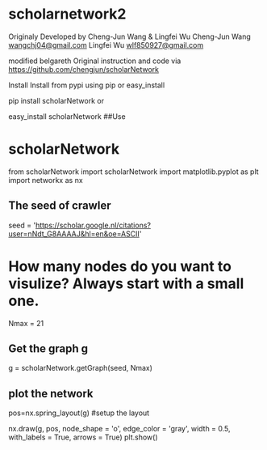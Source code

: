 # scholarnetwork2

Originaly Developed by Cheng-Jun Wang & Lingfei Wu
Cheng-Jun Wang wangchj04@gmail.com Lingfei Wu wlf850927@gmail.com

modified belgareth
Original instruction and code via https://github.com/chengjun/scholarNetwork

Install
Install from pypi using pip or easy_install

pip install scholarNetwork
or

easy_install scholarNetwork
##Use

# scholarNetwork

from scholarNetwork import scholarNetwork
import matplotlib.pyplot as plt
import networkx as nx

## The seed of crawler
seed = 'https://scholar.google.nl/citations?user=nNdt_G8AAAAJ&hl=en&oe=ASCII'
# How many nodes do you want to visulize? Always start with a small one. 
Nmax = 21
## Get the graph g
g = scholarNetwork.getGraph(seed, Nmax)

## plot the network
pos=nx.spring_layout(g) #setup the layout

nx.draw(g, pos, node_shape = 'o',
	edge_color = 'gray', width = 0.5,
	with_labels = True, arrows = True)
plt.show()
